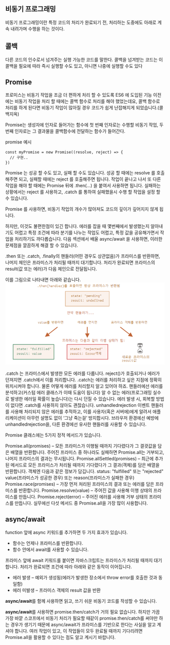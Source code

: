 ## 비동기 프로그래밍
비동기 프로그래밍이란 특정 코드의 처리가 완료되기 전, 처리하는 도중에도 아래로 계속 내려가며 수행을 하는 것이다.

## 콜백
다른 코드의 인수로서 넘겨주는 실행 가능한 코드를 말한다. 콜백을 넘겨받는 코드는 이 콜백을 필요에 따라 즉시 실행할 수도 있고, 아니면 나중에 실행할 수도 있다

## Promise
프로미스는 비동기 작업을 조금 더 편하게 처리 할 수 있도록 ES6 에 도입된 기능
이전에는 비동기 작업을 처리 할 때에는 콜백 함수로 처리를 해야 했었는데요, 콜백 함수로 처리를 하게 된다면 비동기 작업이 많아질 경우 코드가 쉽게 난잡해지게 되었습니다.(콜백지옥)
  
  Promise는 생성자에 인자로 들어가는 함수에 첫 번째 인자로는 수행할 비동기 작업, 두 번째 인자로는 그 결과물을 콜백함수에 전달하는 함수가 들어간다.

promise 예시

```
const myPromise = new Promise((resolve, reject) => {
  // 구현..
})
```
Promise 는 성공 할 수도 있고, 실패 할 수도 있습니다. 성공 할 때에는 resolve 를 호출해주면 되고, 실패할 때에는 reject 를 호출해주면 됩니다. 작업이 끝나고 나서 또 다른 작업을 해야 할 때에는 Promise 뒤에 .then(...) 을 붙여서 사용하면 됩니다.
실패하는 상황에서는 reject 를 사용하고, .catch 를 통하여 실패했을시 수행 할 작업을 설정 할 수 있습니다.

Promise 를 사용하면, 비동기 작업의 개수가 많아져도 코드의 깊이가 깊어지지 않게 됩니다.

하지만, 이것도 불편한점이 있긴 합니다. 에러를 잡을 때 몇번째에서 발생했는지 알아내기도 어렵고 특정 조건에 따라 분기를 나누는 작업도 어렵고, 특정 값을 공유해가면서 작업을 처리하기도 까다롭습니다. 다음 섹션에서 배울 async/await 을 사용하면, 이러한 문제점을 깔끔하게 해결 할 수 있습니다.

.then 또는 .catch, .finally의 핸들러(어떤 경우도 상관없음)가 프라미스를 반환하면, 나머지 체인은 프라미스가 처리될 때까지 대기합니다. 처리가 완료되면 프라미스의 result(값 또는 에러)가 다음 체인으로 전달됩니다.

이를 그림으로 나타내면 아래와 같습니다.
![Alt text](image.png)

.catch 는 프라미스에서 발생한 모든 에러를 다룹니다. reject()가 호출되거나 에러가 던져지면 .catch에서 이를 처리합니다.
.catch는 에러를 처리하고 싶은 지점에 정확히 위치시켜야 합니다. 물론 어떻게 에러를 처리할지 알고 있어야 하죠. 핸들러에선 에러를 분석하고(커스텀 에러 클래스가 이때 도움이 됩니다) 알 수 없는 에러(프로그래밍 실수로 발생한 에러일 확률이 높습니다)는 다시 던질 수 있습니다.
에러 발생 시, 회복할 방법이 없다면 .catch를 사용하지 않아도 괜찮습니다.
unhandledrejection 이벤트 핸들러를 사용해 처리되지 않은 에러를 추적하고, 이를 사용자(혹은 서버에)에게 알려서 애플리케이션이 아무런 설명도 없이 ‘그냥 죽는걸’ 방지합시다. 브라우저 환경에선 예방에 unhandledrejection을, 다른 환경에선 유사한 핸들러를 사용할 수 있습니다.


Promise 클래스에는 5가지 정적 메서드가 있습니다.

Promise.all(promises) – 모든 프라미스가 이행될 때까지 기다렸다가 그 결괏값을 담은 배열을 반환합니다. 주어진 프라미스 중 하나라도 실패하면 Promise.all는 거부되고, 나머지 프라미스의 결과는 무시됩니다.
Promise.allSettled(promises) – 최근에 추가된 메서드로 모든 프라미스가 처리될 때까지 기다렸다가 그 결과(객체)를 담은 배열을 반환합니다. 객체엔 다음과 같은 정보가 담깁니다.
status: "fulfilled" 또는 "rejected"
value(프라미스가 성공한 경우) 또는 reason(프라미스가 실패한 경우)
Promise.race(promises) – 가장 먼저 처리된 프라미스의 결과 또는 에러를 담은 프라미스를 반환합니다.
Promise.resolve(value) – 주어진 값을 사용해 이행 상태의 프라미스를 만듭니다.
Promise.reject(error) – 주어진 에러를 사용해 거부 상태의 프라미스를 만듭니다.
실무에선 다섯 메서드 중 Promise.all을 가장 많이 사용합니다.



## async/await

function 앞에 async 키워드를 추가하면 두 가지 효과가 있습니다.

- 함수는 언제나 프라미스를 반환합니다.
- 함수 안에서 await를 사용할 수 있습니다.  

프라미스 앞에 await 키워드를 붙이면 자바스크립트는 프라미스가 처리될 때까지 대기합니다. 처리가 완료되면 조건에 따라 아래와 같은 동작이 이어집니다.

- 에러 발생 – 예외가 생성됨(에러가 발생한 장소에서 throw error를 호출한 것과 동일함)
- 에러 미발생 – 프라미스 객체의 result 값을 반환  

**async/await**를 함께 사용하면 읽고, 쓰기 쉬운 비동기 코드를 작성할 수 있습니다.

**async/await**를 사용하면 promise.then/catch가 거의 필요 없습니다. 하지만 가끔 가장 바깥 스코프에서 비동기 처리가 필요할 때같이 promise.then/catch를 써야만 하는 경우가 생기기 때문에 async/await가 프라미스를 기반으로 한다는 사실을 알고 계셔야 합니다. 여러 작업이 있고, 이 작업들이 모두 완료될 때까지 기다리려면 Promise.all을 활용할 수 있다는 점도 알고 계시기 바랍니다.